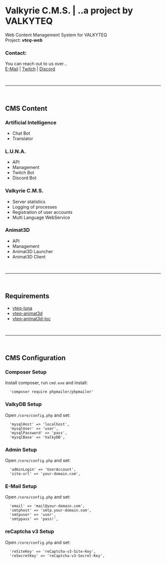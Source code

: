 # Valkyrie C.M.S. | ..a project by VALKYTEQ


Web Content Management System for VALKYTEQ  
Project: **_vteq-web_**

### Contact:
You can reach out to us over...  
[E-Mail](mailto:mail@valkyteq.com?Subject=Github)   |    [Twitch](https://www.twitch.tv/valkyfischer)   |    [Discord](https://discord.gg/Ug2ne5K)  

<br><hr><br>

## CMS Content
### Artificial Intelligence
- Chat Bot
- Translator

### L.U.N.A.
- API
- Management
- Twitch Bot
- Discord Bot

### Valkyrie C.M.S.
- Server statistics
- Logging of processes
- Registration of user accounts
- Multi Language WebService

### Animat3D
- API
- Management
- Animat3D Launcher
- Animat3D Client

<br><hr><br>

## Requirements
- [vteq-luna](https://github.com/VALKYTEQ/vteq-luna)
- [vteq-animat3d](https://github.com/VALKYTEQ/vteq-animat3d)
- [vteq-animat3d-loc](https://github.com/VALKYTEQ/vteq-animat3d-loc)

<br><hr><br>

## CMS Configuration
### Composer Setup
Install composer, run ```cmd.exe``` and install:
```
  'composer require phpmailer/phpmailer'
```

### ValkyDB Setup
Open ```/core/config.php``` and set:
```
  'mysqlHost' => 'localhost',
  'mysqlUser' => 'user',
  'mysqlPassword' => 'pass',
  'mysqlBase' => 'ValkyDB',
```

### Admin Setup
Open ```/core/config.php``` and set:
```
  'adminLogin' => 'UserAccount',
  'site-url' => 'your-domain.com',
```

### E-Mail Setup
Open ```/core/config.php``` and set:
```
  'email' => 'mail@your-domain.com',
  'smtphost' => 'smtp.your-domain.com',
  'smtpuser' => 'user',
  'smtppass' => 'pass!',
```

### reCaptcha v3 Setup
Open ```/core/config.php``` and set:
```
  'reSiteKey' => 'reCaptcha-v3-Site-Key',
  'reSecretKey' => 'reCaptcha-v3-Secret-Key',
```
